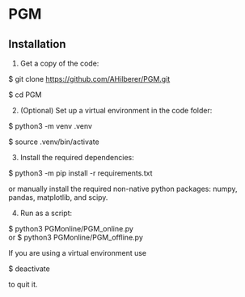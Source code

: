 # PGM
 
## Installation
1) Get a copy of the code:

$ git clone https://github.com/AHilberer/PGM.git

$ cd PGM

2) (Optional) Set up a virtual environment in the code folder:

$ python3 -m venv .venv

$ source .venv/bin/activate

3) Install the required dependencies:

$ python3 -m pip install -r requirements.txt 

or manually install the required non-native python packages: numpy, pandas, matplotlib, and scipy.

4) Run as a script:

$ python3 PGMonline/PGM_online.py   
or
$ python3 PGMonline/PGM_offline.py   

If you are using a virtual environment use

$ deactivate

to quit it.

